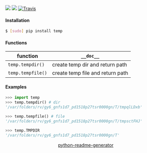 <!--
https://pypi.org/project/readme-generator/
https://pypi.org/project/python-readme-generator/
-->

[![](https://img.shields.io/pypi/pyversions/temp.svg?longCache=True)](https://pypi.org/project/temp/)
[![](https://img.shields.io/pypi/v/temp.svg?maxAge=3600)](https://pypi.org/project/temp/)
[![Travis](https://api.travis-ci.org/looking-for-a-job/temp.py.svg?branch=master)](https://travis-ci.org/looking-for-a-job/temp.py/)

#### Installation
```bash
$ [sudo] pip install temp
```

#### Functions
function|`__doc__`
-|-
`temp.tempdir()` |create temp dir and return path
`temp.tempfile()` |create temp file and return path

#### Examples
```python
>>> import temp
>>> temp.tempdir() # dir
'/var/folders/rv/gy6_gnfs1d7_pd1518p27tsr0000gn/T/tmpqlLDxb'

>>> temp.tempfile() # file
'/var/folders/rv/gy6_gnfs1d7_pd1518p27tsr0000gn/T/tmpsctFHJ'

>>> temp.TMPDIR
'/var/folders/rv/gy6_gnfs1d7_pd1518p27tsr0000gn/T'
```

<p align="center">
    <a href="https://pypi.org/project/python-readme-generator/">python-readme-generator</a>
</p>